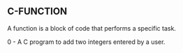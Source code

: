C-FUNCTION
----------

A function is a block of code that performs a specific task.

0 - A C program to add two integers entered by a user.
